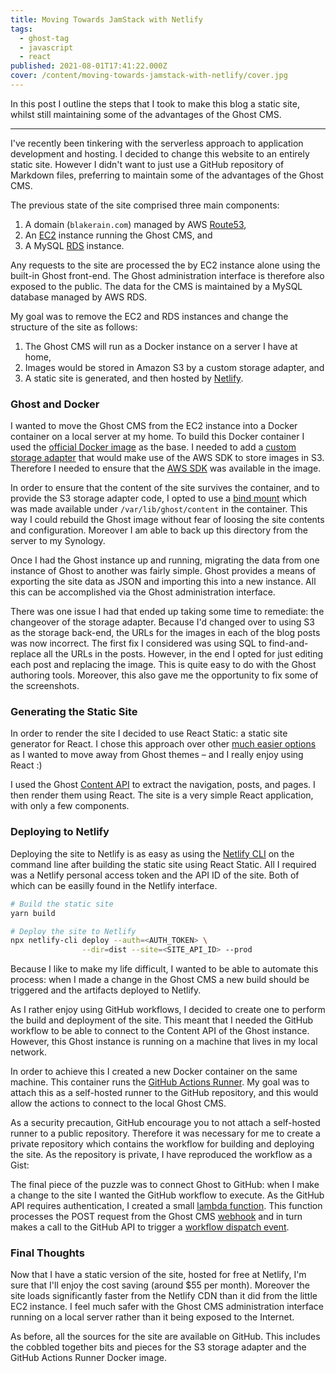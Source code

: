 ```yaml
---
title: Moving Towards JamStack with Netlify
tags:
  - ghost-tag
  - javascript
  - react
published: 2021-08-01T17:41:22.000Z
cover: /content/moving-towards-jamstack-with-netlify/cover.jpg
---
```


In this post I outline the steps that I took to make this blog a static site, whilst still
maintaining some of the advantages of the Ghost CMS.

---

I've recently been tinkering with the serverless approach to application development and hosting. I decided to change this website to an entirely static site. However I didn't want to just use a GitHub repository of Markdown files, preferring to maintain some of the advantages of the Ghost CMS.

The previous state of the site comprised three main components:

1. A domain (`blakerain.com`) managed by AWS [Route53](https://aws.amazon.com/route53/),
1. An [EC2](https://aws.amazon.com/ec2/) instance running the Ghost CMS, and
1. A MySQL [RDS](https://aws.amazon.com/rds/) instance.

Any requests to the site are processed the by EC2 instance alone using the built-in Ghost front-end. The Ghost administration interface is therefore also exposed to the public. The data for the CMS is maintained by a MySQL database managed by AWS RDS.

My goal was to remove the EC2 and RDS instances and change the structure of the site as follows:

1. The Ghost CMS will run as a Docker instance on a server I have at home,
1. Images would be stored in Amazon S3 by a custom storage adapter, and
1. A static site is generated, and then hosted by [Netlify](https://www.netlify.com).

### Ghost and Docker

I wanted to move the Ghost CMS from the EC2 instance into a Docker container on a local server at my home. To build this Docker container I used the [official Docker image](http://localhost:2368/p/754d8315-38fa-49ad-8ac1-62ffc1f02c2e/) as the base. I needed to add a [custom storage adapter](https://ghost.org/docs/config/#creating-a-custom-storage-adapter) that would make use of the AWS SDK to store images in S3. Therefore I needed to ensure that the [AWS SDK](https://www.npmjs.com/package/aws-sdk) was available in the image.

In order to ensure that the content of the site survives the container, and to provide the S3 storage adapter code, I opted to use a [bind mount](https://docs.docker.com/storage/bind-mounts/) which was made available under `/var/lib/ghost/content` in the container. This way I could rebuild the Ghost image without fear of loosing the site contents and configuration. Moreover I am able to back up this directory from the server to my Synology.

Once I had the Ghost instance up and running, migrating the data from one instance of Ghost to another was fairly simple. Ghost provides a means of exporting the site data as JSON and importing this into a new instance. All this can be accomplished via the Ghost administration interface.

There was one issue I had that ended up taking some time to remediate: the changeover of the storage adapter. Because I'd changed over to using S3 as the storage back-end, the URLs for the images in each of the blog posts was now incorrect. The first fix I considered was using SQL to find-and-replace all the URLs in the posts. However, in the end I opted for just editing each post and replacing the image. This is quite easy to do with the Ghost authoring tools. Moreover, this also gave me the opportunity to fix some of the screenshots.

### Generating the Static Site

In order to render the site I decided to use React Static: a static site generator for React. I chose this approach over other [much easier options](https://ghost.org/docs/jamstack/) as I wanted to move away from Ghost themes – and I really enjoy using React :)

<Bookmark
url="https://github.com/react-static/react-static"
title="GitHub - react-static/react-static: ⚛️ 🚀 A progressive static site generator for React."
description="⚛️ 🚀 A progressive static site generator for React. - GitHub - react-static/react-static: ⚛️ 🚀 A progressive static site generator for React."
author="react-static"
publisher="GitHub"
thumbnail="https://repository-images.githubusercontent.com/102987907/733d9200-6288-11e9-9f58-538c156753f8"
icon="https://github.com/fluidicon.png" />

I used the Ghost [Content API](https://ghost.org/docs/content-api/) to extract the navigation, posts, and pages. I then render them using React. The site is a very simple React application, with only a few components.

### Deploying to Netlify

Deploying the site to Netlify is as easy as using the [Netlify CLI](https://docs.netlify.com/cli/get-started/) on the command line after building the static site using React Static. All I required was a Netlify personal access token and the API ID of the site. Both of which can be easilly found in the Netlify interface.

```bash
# Build the static site
yarn build

# Deploy the site to Netlify
npx netlify-cli deploy --auth=<AUTH_TOKEN> \
                --dir=dist --site=<SITE_API_ID> --prod
```

Because I like to make my life difficult, I wanted to be able to automate this process: when I made a change in the Ghost CMS a new build should be triggered and the artifacts deployed to Netlify.

As I rather enjoy using GitHub workflows, I decided to create one to perform the build and deployment of the site. This meant that I needed the GitHub workflow to be able to connect to the Content API of the Ghost instance. However, this Ghost instance is running on a machine that lives in my local network.

In order to achieve this I created a new Docker container on the same machine. This container runs the [GitHub Actions Runner](https://github.com/actions/runner). My goal was to attach this as a self-hosted runner to the GitHub repository, and this would allow the actions to connect to the local Ghost CMS.

As a security precaution, GitHub encourage you to not attach a self-hosted runner to a public repository. Therefore it was necessary for me to create a private repository which contains the workflow for building and deploying the site. As the repository is private, I have reproduced the workflow as a Gist:

<Bookmark
  url="https://gist.github.com/BlakeRain/cae8edfa273d7603d25e5527c6821984"
  title="Workflow to build and deploy the static blakerain.com"
  description="Workflow to build and deploy the static blakerain.com - deploy.yml"
  author="262588213843476"
  publisher="Gist"
  thumbnail="https://github.githubassets.com/images/modules/gists/gist-og-image.png"
  icon="https://gist.github.com/fluidicon.png" />

The final piece of the puzzle was to connect Ghost to GitHub: when I make a change to the site I wanted the GitHub workflow to execute. As the GitHub API requires authentication, I created a small [lambda function](https://github.com/BlakeRain/blakerain.com/blob/main/lambda/ghost-post-actions/index.js). This function processes the POST request from the Ghost CMS [webhook](https://ghost.org/docs/webhooks/) and in turn makes a call to the GitHub API to trigger a [workflow dispatch event](https://docs.github.com/en/rest/reference/actions#create-a-workflow-dispatch-event).

### Final Thoughts

Now that I have a static version of the site, hosted for free at Netlify, I'm sure that I'll enjoy the cost saving (around $55 per month). Moreover the site loads significantly faster from the Netlify CDN than it did from the little EC2 instance. I feel much safer with the Ghost CMS administration interface running on a local server rather than it being exposed to the Internet.

As before, all the sources for the site are available on GitHub. This includes the cobbled together bits and pieces for the S3 storage adapter and the GitHub Actions Runner Docker image.

<Bookmark
  url="https://github.com/BlakeRain/blakerain.com"
  title="GitHub - BlakeRain/blakerain.com: Repository for the static generator for my blog"
  description="Repository for the static generator for my blog. Contribute to BlakeRain/blakerain.com development by creating an account on GitHub."
  author="BlakeRain"
  publisher="GitHub"
  thumbnail="https://repository-images.githubusercontent.com/155570276/9e808f00-3b06-11eb-913d-44e30d832a70"
  icon="https://github.com/fluidicon.png" />
